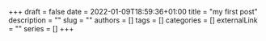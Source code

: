 +++ 
draft = false
date = 2022-01-09T18:59:36+01:00
title = "my first post"
description = ""
slug = ""
authors = []
tags = []
categories = []
externalLink = ""
series = []
+++
